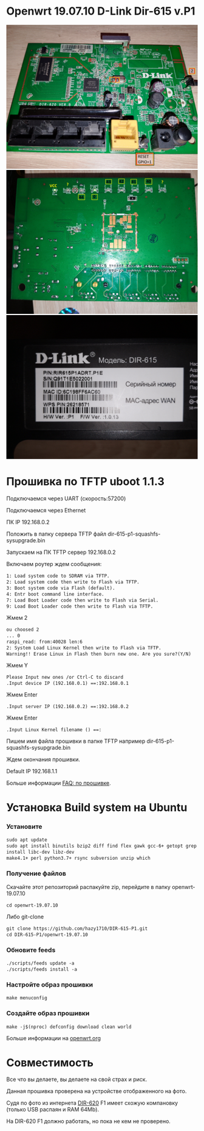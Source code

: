 # Openwrt 19.07.10 D-Link Dir-615 v.P1
![gpio2](img/gpio2.jpg)
![gpio](img/gpio.jpg)
![tag](img/tag.jpg)

# Прошивка по TFTP uboot 1.1.3
Подключаемся через UART (скорость:57200)

Подключаемся через Ethernet

ПК IP 192.168.0.2

Положить в папку сервера TFTP файл dir-615-p1-squashfs-sysupgrade.bin

Запускаем на ПК TFTP сервер 192.168.0.2 

Включаем роутер ждем сообщения:
```
1: Load system code to SDRAM via TFTP.
2: Load system code then write to Flash via TFTP.
3: Boot system code via Flash (default).
4: Entr boot command line interface.
7: Load Boot Loader code then write to Flash via Serial.
9: Load Boot Loader code then write to Flash via TFTP.
```
Жмем 2
```
ou choosed 2
... 0
raspi_read: from:40028 len:6
2: System Load Linux Kernel then write to Flash via TFTP.
Warning!! Erase Linux in Flash then burn new one. Are you sure?(Y/N)
```
Жмем Y
```
Please Input new ones /or Ctrl-C to discard
.Input device IP (192.168.0.1) ==:192.168.0.1
```
Жмем Enter
```
.Input server IP (192.168.0.2) ==:192.168.0.2
```
Жмем Enter
```
.Input Linux Kernel filename () ==:
```
Пишем имя файла прошивки в папке TFTP например dir-615-p1-squashfs-sysupgrade.bin

Ждем окончания прошивки.

Default IP 192.168.1.1

Больше информации [FAQ: по прошивке](https://habr.com/ru/articles/192414/).

# Установка Build system на Ubuntu
### Установите
```
sudo apt update
sudo apt install binutils bzip2 diff find flex gawk gcc-6+ getopt grep install libc-dev libz-dev
make4.1+ perl python3.7+ rsync subversion unzip which
```
### Получение файлов
Скачайте этот репозиторий распакуйте zip, перейдите в папку openwrt-19.07.10
```
cd openwrt-19.07.10
```
Либо git-clone
```
git clone https://github.com/hazy1710/DIR-615-P1.git
cd DIR-615-P1/openwrt-19.07.10
```
### Обновите feeds
```
./scripts/feeds update -a
./scripts/feeds install -a
 ```
### Настройте образ прошивки
```
make menuconfig
```
### Создайте образ прошивки
```
make -j$(nproc) defconfig download clean world
```
Больше информации на [openwrt.org](https://openwrt.org/)

# Совместимость
Все что вы делаете, вы делаете на свой страх и риск.

Данная прошивка проверена на устройстве отображенного на фото.

Судя по фото из интернета [DIR-620](https://openwrt.org/toh/d-link/dir-620) F1 имеет схожую компановку (только USB распаян и RAM 64Mb).

На DIR-620 F1 должно работать, но пока не кем не проверено.
